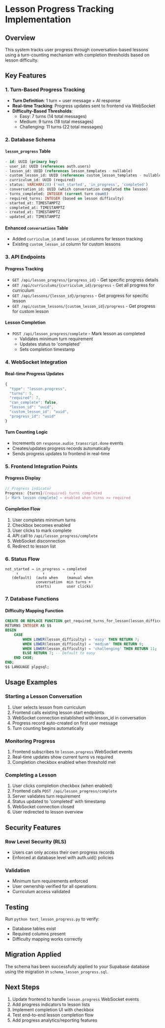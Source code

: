 # Lesson Progress Tracking Implementation

## Overview
This system tracks user progress through conversation-based lessons using a turn-counting mechanism with completion thresholds based on lesson difficulty.

## Key Features

### 1. Turn-Based Progress Tracking
- **Turn Definition**: 1 turn = user message + AI response
- **Real-time Tracking**: Progress updates sent to frontend via WebSocket
- **Difficulty-Based Thresholds**:
  - Easy: 7 turns (14 total messages)
  - Medium: 9 turns (18 total messages)  
  - Challenging: 11 turns (22 total messages)

### 2. Database Schema

#### `lesson_progress` Table
```sql
- id: UUID (primary key)
- user_id: UUID (references auth.users)
- lesson_id: UUID (references lesson_templates - nullable)
- custom_lesson_id: UUID (references custom_lesson_templates - nullable)
- curriculum_id: UUID (required)
- status: VARCHAR(20) ('not_started', 'in_progress', 'completed')
- conversation_id: UUID (which conversation completed the lesson)
- turns_completed: INTEGER (current turn count)
- required_turns: INTEGER (based on lesson difficulty)
- started_at: TIMESTAMPTZ
- completed_at: TIMESTAMPTZ
- created_at: TIMESTAMPTZ
- updated_at: TIMESTAMPTZ
```

#### Enhanced `conversations` Table
- Added `curriculum_id` and `lesson_id` columns for lesson tracking
- Existing `custom_lesson_id` column for custom lessons

### 3. API Endpoints

#### Progress Tracking
- `GET /api/lesson_progress/{progress_id}` - Get specific progress details
- `GET /api/curriculums/{curriculum_id}/progress` - Get all progress for curriculum
- `GET /api/lessons/{lesson_id}/progress` - Get progress for specific lesson
- `GET /api/custom_lessons/{custom_lesson_id}/progress` - Get progress for custom lesson

#### Lesson Completion
- `POST /api/lesson_progress/complete` - Mark lesson as completed
  - Validates minimum turn requirement
  - Updates status to 'completed'
  - Sets completion timestamp

### 4. WebSocket Integration

#### Real-time Progress Updates
```javascript
{
  "type": "lesson.progress",
  "turns": 5,
  "required": 7,
  "can_complete": false,
  "lesson_id": "uuid",
  "custom_lesson_id": "uuid",
  "progress_id": "uuid"
}
```

#### Turn Counting Logic
- Increments on `response.audio_transcript.done` events
- Creates/updates progress records automatically
- Sends progress updates to frontend in real-time

### 5. Frontend Integration Points

#### Progress Display
```javascript
// Progress indicator
Progress: {turns}/{required} turns completed
[✓ Mark lesson complete] ← enabled when turns >= required
```

#### Completion Flow
1. User completes minimum turns
2. Checkbox becomes enabled
3. User clicks to mark complete
4. API call to `/api/lesson_progress/complete`
5. WebSocket disconnection
6. Redirect to lesson list

### 6. Status Flow

```
not_started → in_progress → completed
     ↑           ↑             ↑
   (default)  (auto when    (manual when
              conversation  min turns +
              starts)       user clicks)
```

### 7. Database Functions

#### Difficulty Mapping Function
```sql
CREATE OR REPLACE FUNCTION get_required_turns_for_lesson(lesson_difficulty TEXT)
RETURNS INTEGER AS $$
BEGIN
    CASE 
        WHEN LOWER(lesson_difficulty) = 'easy' THEN RETURN 7;
        WHEN LOWER(lesson_difficulty) = 'medium' THEN RETURN 9;
        WHEN LOWER(lesson_difficulty) = 'challenging' THEN RETURN 11;
        ELSE RETURN 7; -- Default to easy
    END CASE;
END;
$$ LANGUAGE plpgsql;
```

## Usage Examples

### Starting a Lesson Conversation
1. User selects lesson from curriculum
2. Frontend calls existing lesson start endpoints
3. WebSocket connection established with lesson_id in conversation
4. Progress record auto-created on first user message
5. Turn counting begins automatically

### Monitoring Progress
1. Frontend subscribes to `lesson.progress` WebSocket events
2. Real-time updates show current turns vs required
3. Completion checkbox enabled when threshold met

### Completing a Lesson
1. User clicks completion checkbox (when enabled)
2. Frontend calls `POST /api/lesson_progress/complete`
3. Server validates turn requirement
4. Status updated to 'completed' with timestamp
5. WebSocket connection closed
6. User redirected to lesson overview

## Security Features

### Row Level Security (RLS)
- Users can only access their own progress records
- Enforced at database level with auth.uid() policies

### Validation
- Minimum turn requirements enforced
- User ownership verified for all operations
- Curriculum access validated

## Testing

Run `python test_lesson_progress.py` to verify:
- Database tables exist
- Required columns present
- Difficulty mapping works correctly

## Migration Applied

The schema has been successfully applied to your Supabase database using the migration in `schema_lesson_progress.sql`.

## Next Steps

1. Update frontend to handle `lesson.progress` WebSocket events
2. Add progress indicators to lesson lists
3. Implement completion UI with checkbox
4. Test end-to-end lesson completion flow
5. Add progress analytics/reporting features 